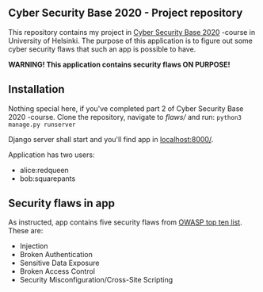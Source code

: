 ## Cyber Security Base 2020 - Project repository

This repository contains my project in [Cyber Security Base 2020](https://cybersecuritybase.mooc.fi/module-3.1) -course in University of Helsinki. The purpose of this application is to figure out some cyber security flaws that such an app is possible to have.

**WARNING! This application contains security flaws ON PURPOSE!**

## Installation

Nothing special here, if you've completed part 2 of Cyber Security Base 2020 -course. Clone the repository, navigate to *flaws/* and run: ```python3 manage.py runserver```

Django server shall start and you'll find app in [localhost:8000/](localhost:8000/).

Application has two users:
- alice:redqueen
- bob:squarepants

## Security flaws in app

As instructed, app contains five security flaws from [OWASP top ten list](https://owasp.org/www-project-top-ten/). These are:
- Injection
- Broken Authentication
- Sensitive Data Exposure
- Broken Access Control
- Security Misconfiguration/Cross-Site Scripting